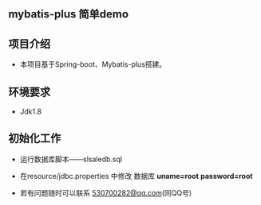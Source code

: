 ## mybatis-plus 简单demo
   
## 项目介绍
    
* 本项目基于Spring-boot、Mybatis-plus搭建。

## 环境要求
*  Jdk1.8
    
## 初始化工作
* 运行数据库脚本——slsaledb.sql
* 在resource/jdbc.properties 中修改 数据库 **uname=root**  **password=root**

* 若有问题随时可以联系 
    530700282@qq.com(同QQ号)


